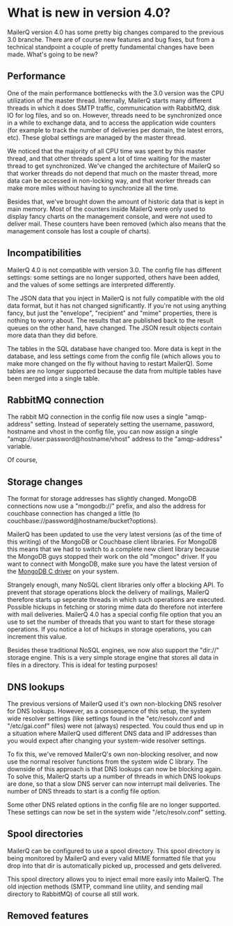 # What is new in version 4.0?

MailerQ version 4.0 has some pretty big changes compared to the previous
3.0 branche. There are of course new features and bug fixes, but from a 
technical standpoint a couple of pretty  fundamental changes have been 
made. What's going to be new?


## Performance

One of the main performance bottlenecks with the 3.0 version was the
CPU utilization of the master thread. Internally, MailerQ starts many
different threads in which it does SMTP traffic, communication with
RabbitMQ, disk IO for log files, and so on. However, threads need to be 
synchronized once in a while to exchange data, and to access
the application wide counters (for example to track the number of 
deliveries per domain, the latest errors, etc). These global settings
are managed by the master thread.

We noticed that the majority of all CPU time was spent by this master
thread, and that other threads spent a lot of time waiting for the
master thread to get synchronized. We've changed the architecture
of MailerQ so that worker threads do not depend that much on the master
thread, more data can be accessed in non-locking way, and that worker
threads can make more miles without having to synchronize all the time.

Besides that, we've brought down the amount of historic data that is kept in
main memory. Most of the counters inside MailerQ were only used to display 
fancy charts on the management console, and were not used to deliver
mail. These counters have been removed (which also means that the management
console has lost a couple of charts).


## Incompatibilities

MailerQ 4.0 is not compatible with version 3.0. The config file has
different settings: some settings are no longer supported, others have
been added, and the values of some settings are interpreted differently.

The JSON data that you inject in MailerQ is not fully compatible with
the old data format, but it has not changed significantly. If you're 
not using anything fancy, but just the "envelope", "recipient" and "mime"
properties, there is nothing to worry about. The results that are published
back to the result queues on the other hand, have changed. The JSON 
result objects contain more data than they did before.

The tables in the SQL database have changed too. More data is kept
in the database, and less settings come from the config file (which allows 
you to make more changed on the fly without having to restart MailerQ). 
Some tables are no longer supported because the data from multiple 
tables have been merged into a single table.


## RabbitMQ connection

The rabbit MQ connection in the config file now uses a single "amqp-address"
setting. Instead of seperately setting the username, password, hostname and 
vhost in the config file, you can now assign a single "amqp://user:password@hostname/vhost" 
address to the "amqp-address" variable.

Of course, 


## Storage changes

The format for storage addresses has slightly changed. MongoDB
connections now use a "mongodb://" prefix, and also the address for
couchbase connection has changed a little (to couchbase://password@hostname/bucket?options).

MailerQ has been updated to use the very latest versions (as of the time
of this writing) of the MongoDB or Couchbase client libraries. For MongoDB
this means that we had to switch to a complete new client library because
the MongoDB guys stopped their work on the old "mongoc" driver. If
you want to connect with MongoDB, make sure you have the latest version
of the [MongoDB C driver](https://github.com/mongodb/mongo-c-driver) on 
your system.

Strangely enough, many NoSQL client libraries only offer a blocking API. 
To prevent that storage operations block the delivery of mailings, MailerQ 
therefore starts up seperate threads in which such operations are executed. 
Possible hickups in fetching or storing mime data do therefore not interfere with mail
deliveries. MailerQ 4.0 has a special config file option that you an use
to set the number of threads that you want to start for these storage operations. 
If you notice a lot of hickups in storage operations, you can increment this value.

Besides these traditional NoSQL engines, we now also support the 
"dir://" storage engine. This is a very simple storage engine that stores
all data in files in a directory. This is ideal for testing purposes!


## DNS lookups

The previous versions of MailerQ used it's own non-blocking DNS resolver
for DNS lookups. However, as a consequence of this setup, the system wide
resolver settings (like settings found in the "etc/resolv.conf and 
"/etc/gai.conf" files) were not (always) respected. You could thus end up 
in a situation where MailerQ used different DNS data and IP addresses than 
you would expect after changing your system-wide resolver settings.

To fix this, we've removed MailerQ's own non-blocking resolver, and now
use the normal resolver functions from the system wide C library. The downside
of this approach is that DNS lookups can now be blocking again. To solve
this, MailerQ starts up a number of threads in which DNS lookups are done,
so that a slow DNS server can now interrupt mail deliveries. The number
of DNS threads to start is a config file option.

Some other DNS related options in the config file are no longer supported.
These settings can now be set in the system wide "/etc/resolv.conf" setting.


## Spool directories

MailerQ can be configured to use a spool directory. This spool directory
is being monitored by MailerQ and every valid MIME formatted file that
you drop into that dir is automatically picked up, processed and gets
delivered.

This spool directory allows you to inject email more easily into MailerQ.
The old injection methods (SMTP, command line utility, and sending mail
directory to RabbitMQ) of course all still work.


## Removed features



